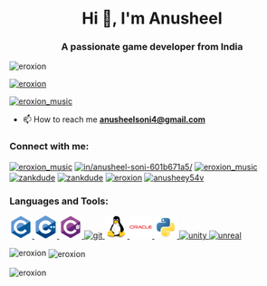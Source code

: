 <h1 align="center">Hi 👋, I'm Anusheel</h1>
<h3 align="center">A passionate game developer from India</h3>

<p align="left"> <img src="https://komarev.com/ghpvc/?username=eroxion&label=Profile%20views&color=0e75b6&style=flat" alt="eroxion" /> </p>

<p align="left"> <a href="https://github.com/ryo-ma/github-profile-trophy"><img src="https://github-profile-trophy.vercel.app/?username=eroxion" alt="eroxion" /></a> </p>

<p align="left"> <a href="https://twitter.com/eroxion_music" target="blank"><img src="https://img.shields.io/twitter/follow/eroxion_music?logo=twitter&style=for-the-badge" alt="eroxion_music" /></a> </p>


- 📫 How to reach me **anusheelsoni4@gmail.com**

<h3 align="left">Connect with me:</h3>
<p align="left">
<a href="https://twitter.com/eroxion_music" target="blank"><img align="center" src="https://raw.githubusercontent.com/rahuldkjain/github-profile-readme-generator/master/src/images/icons/Social/twitter.svg" alt="eroxion_music" height="30" width="40" /></a>
<a href="https://linkedin.com/in/anusheel-soni/" target="blank"><img align="center" src="https://raw.githubusercontent.com/rahuldkjain/github-profile-readme-generator/master/src/images/icons/Social/linked-in-alt.svg" alt="in/anusheel-soni-601b671a5/" height="30" width="40" /></a>
<a href="https://instagram.com/eroxion_music" target="blank"><img align="center" src="https://raw.githubusercontent.com/rahuldkjain/github-profile-readme-generator/master/src/images/icons/Social/instagram.svg" alt="eroxion_music" height="30" width="40" /></a>
<a href="https://www.codechef.com/users/zankdude" target="blank"><img align="center" src="https://cdn.jsdelivr.net/npm/simple-icons@3.1.0/icons/codechef.svg" alt="zankdude" height="30" width="40" /></a>
<a href="https://www.hackerrank.com/zankdude" target="blank"><img align="center" src="https://raw.githubusercontent.com/rahuldkjain/github-profile-readme-generator/master/src/images/icons/Social/hackerrank.svg" alt="zankdude" height="30" width="40" /></a>
<a href="https://www.leetcode.com/eroxion" target="blank"><img align="center" src="https://raw.githubusercontent.com/rahuldkjain/github-profile-readme-generator/master/src/images/icons/Social/leet-code.svg" alt="eroxion" height="30" width="40" /></a>
<a href="https://auth.geeksforgeeks.org/user/anusheey54v" target="blank"><img align="center" src="https://raw.githubusercontent.com/rahuldkjain/github-profile-readme-generator/master/src/images/icons/Social/geeks-for-geeks.svg" alt="anusheey54v" height="30" width="40" /></a>
</p>

<h3 align="left">Languages and Tools:</h3>
<p align="left"> <a href="https://www.cprogramming.com/" target="_blank" rel="noreferrer"> <img src="https://raw.githubusercontent.com/devicons/devicon/master/icons/c/c-original.svg" alt="c" width="40" height="40"/> </a> <a href="https://www.w3schools.com/cpp/" target="_blank" rel="noreferrer"> <img src="https://raw.githubusercontent.com/devicons/devicon/master/icons/cplusplus/cplusplus-original.svg" alt="cplusplus" width="40" height="40"/> </a> <a href="https://www.w3schools.com/cs/" target="_blank" rel="noreferrer"> <img src="https://raw.githubusercontent.com/devicons/devicon/master/icons/csharp/csharp-original.svg" alt="csharp" width="40" height="40"/> </a> <a href="https://git-scm.com/" target="_blank" rel="noreferrer"> <img src="https://www.vectorlogo.zone/logos/git-scm/git-scm-icon.svg" alt="git" width="40" height="40"/> </a> <a href="https://www.linux.org/" target="_blank" rel="noreferrer"> <img src="https://raw.githubusercontent.com/devicons/devicon/master/icons/linux/linux-original.svg" alt="linux" width="40" height="40"/> </a> <a href="https://www.oracle.com/" target="_blank" rel="noreferrer"> <img src="https://raw.githubusercontent.com/devicons/devicon/master/icons/oracle/oracle-original.svg" alt="oracle" width="40" height="40"/> </a> <a href="https://www.python.org" target="_blank" rel="noreferrer"> <img src="https://raw.githubusercontent.com/devicons/devicon/master/icons/python/python-original.svg" alt="python" width="40" height="40"/> </a> <a href="https://unity.com/" target="_blank" rel="noreferrer"> <img src="https://www.vectorlogo.zone/logos/unity3d/unity3d-icon.svg" alt="unity" width="40" height="40"/> </a> <a href="https://unrealengine.com/" target="_blank" rel="noreferrer"> <img src="https://raw.githubusercontent.com/kenangundogan/fontisto/036b7eca71aab1bef8e6a0518f7329f13ed62f6b/icons/svg/brand/unreal-engine.svg" alt="unreal" width="40" height="40"/> </a> </p>

<p><img align="left" src="https://github-readme-stats.vercel.app/api/top-langs?username=eroxion&show_icons=true&locale=en&layout=compact" alt="eroxion" /></p>

<p>&nbsp;<img align="center" src="https://github-readme-stats.vercel.app/api?username=eroxion&show_icons=true&locale=en" alt="eroxion" /></p>

<p><img align="center" src="https://github-readme-streak-stats.herokuapp.com/?user=eroxion&" alt="eroxion" /></p>
